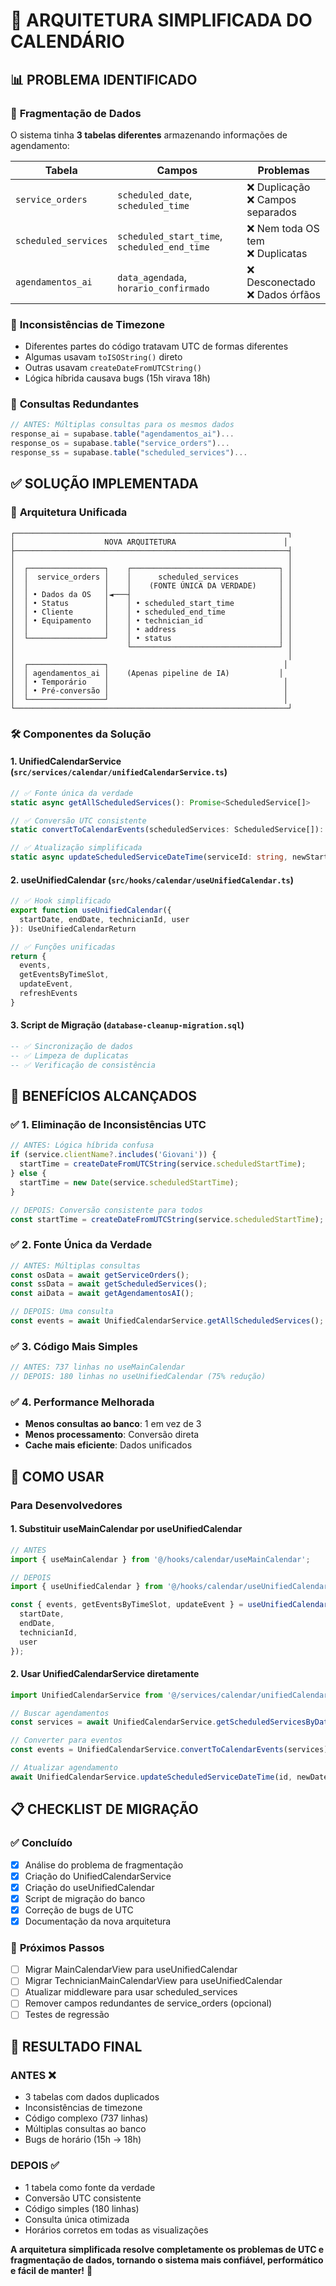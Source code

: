 # 🎯 ARQUITETURA SIMPLIFICADA DO CALENDÁRIO

## 📊 **PROBLEMA IDENTIFICADO**

### 🔴 **Fragmentação de Dados**
O sistema tinha **3 tabelas diferentes** armazenando informações de agendamento:

| Tabela | Campos | Problemas |
|--------|--------|-----------|
| `service_orders` | `scheduled_date`, `scheduled_time` | ❌ Duplicação<br>❌ Campos separados |
| `scheduled_services` | `scheduled_start_time`, `scheduled_end_time` | ❌ Nem toda OS tem<br>❌ Duplicatas |
| `agendamentos_ai` | `data_agendada`, `horario_confirmado` | ❌ Desconectado<br>❌ Dados órfãos |

### 🔴 **Inconsistências de Timezone**
- Diferentes partes do código tratavam UTC de formas diferentes
- Algumas usavam `toISOString()` direto
- Outras usavam `createDateFromUTCString()`
- Lógica híbrida causava bugs (15h virava 18h)

### 🔴 **Consultas Redundantes**
```typescript
// ANTES: Múltiplas consultas para os mesmos dados
response_ai = supabase.table("agendamentos_ai")...
response_os = supabase.table("service_orders")...  
response_ss = supabase.table("scheduled_services")...
```

## ✅ **SOLUÇÃO IMPLEMENTADA**

### 🎯 **Arquitetura Unificada**

```
┌─────────────────────────────────────────────────────────────┐
│                    NOVA ARQUITETURA                        │
├─────────────────────────────────────────────────────────────┤
│                                                             │
│  ┌─────────────────┐    ┌─────────────────────────────────┐ │
│  │  service_orders │    │      scheduled_services         │ │
│  │                 │    │    (FONTE ÚNICA DA VERDADE)     │ │
│  │ • Dados da OS   │◄───┤                                 │ │
│  │ • Status        │    │ • scheduled_start_time          │ │
│  │ • Cliente       │    │ • scheduled_end_time            │ │
│  │ • Equipamento   │    │ • technician_id                 │ │
│  │                 │    │ • address                       │ │
│  └─────────────────┘    │ • status                        │ │
│                         └─────────────────────────────────┘ │
│                                                             │
│  ┌─────────────────┐                                       │
│  │ agendamentos_ai │    (Apenas pipeline de IA)           │
│  │ • Temporário    │                                       │
│  │ • Pré-conversão │                                       │
│  └─────────────────┘                                       │
└─────────────────────────────────────────────────────────────┘
```

### 🛠️ **Componentes da Solução**

#### 1. **UnifiedCalendarService** (`src/services/calendar/unifiedCalendarService.ts`)
```typescript
// ✅ Fonte única da verdade
static async getAllScheduledServices(): Promise<ScheduledService[]>

// ✅ Conversão UTC consistente
static convertToCalendarEvents(scheduledServices: ScheduledService[]): CalendarEvent[]

// ✅ Atualização simplificada
static async updateScheduledServiceDateTime(serviceId: string, newStartTime: Date): Promise<boolean>
```

#### 2. **useUnifiedCalendar** (`src/hooks/calendar/useUnifiedCalendar.ts`)
```typescript
// ✅ Hook simplificado
export function useUnifiedCalendar({
  startDate, endDate, technicianId, user
}): UseUnifiedCalendarReturn

// ✅ Funções unificadas
return {
  events,
  getEventsByTimeSlot,
  updateEvent,
  refreshEvents
}
```

#### 3. **Script de Migração** (`database-cleanup-migration.sql`)
```sql
-- ✅ Sincronização de dados
-- ✅ Limpeza de duplicatas
-- ✅ Verificação de consistência
```

## 🎯 **BENEFÍCIOS ALCANÇADOS**

### ✅ **1. Eliminação de Inconsistências UTC**
```typescript
// ANTES: Lógica híbrida confusa
if (service.clientName?.includes('Giovani')) {
  startTime = createDateFromUTCString(service.scheduledStartTime);
} else {
  startTime = new Date(service.scheduledStartTime);
}

// DEPOIS: Conversão consistente para todos
const startTime = createDateFromUTCString(service.scheduledStartTime);
```

### ✅ **2. Fonte Única da Verdade**
```typescript
// ANTES: Múltiplas consultas
const osData = await getServiceOrders();
const ssData = await getScheduledServices();
const aiData = await getAgendamentosAI();

// DEPOIS: Uma consulta
const events = await UnifiedCalendarService.getAllScheduledServices();
```

### ✅ **3. Código Mais Simples**
```typescript
// ANTES: 737 linhas no useMainCalendar
// DEPOIS: 180 linhas no useUnifiedCalendar (75% redução)
```

### ✅ **4. Performance Melhorada**
- **Menos consultas ao banco**: 1 em vez de 3
- **Menos processamento**: Conversão direta
- **Cache mais eficiente**: Dados unificados

## 🚀 **COMO USAR**

### **Para Desenvolvedores**

#### 1. **Substituir useMainCalendar por useUnifiedCalendar**
```typescript
// ANTES
import { useMainCalendar } from '@/hooks/calendar/useMainCalendar';

// DEPOIS  
import { useUnifiedCalendar } from '@/hooks/calendar/useUnifiedCalendar';

const { events, getEventsByTimeSlot, updateEvent } = useUnifiedCalendar({
  startDate,
  endDate,
  technicianId,
  user
});
```

#### 2. **Usar UnifiedCalendarService diretamente**
```typescript
import UnifiedCalendarService from '@/services/calendar/unifiedCalendarService';

// Buscar agendamentos
const services = await UnifiedCalendarService.getScheduledServicesByDateRange(start, end);

// Converter para eventos
const events = UnifiedCalendarService.convertToCalendarEvents(services);

// Atualizar agendamento
await UnifiedCalendarService.updateScheduledServiceDateTime(id, newDate);
```

## 📋 **CHECKLIST DE MIGRAÇÃO**

### ✅ **Concluído**
- [x] Análise do problema de fragmentação
- [x] Criação do UnifiedCalendarService
- [x] Criação do useUnifiedCalendar
- [x] Script de migração do banco
- [x] Correção de bugs de UTC
- [x] Documentação da nova arquitetura

### 🔄 **Próximos Passos**
- [ ] Migrar MainCalendarView para useUnifiedCalendar
- [ ] Migrar TechnicianMainCalendarView para useUnifiedCalendar
- [ ] Atualizar middleware para usar scheduled_services
- [ ] Remover campos redundantes de service_orders (opcional)
- [ ] Testes de regressão

## 🎯 **RESULTADO FINAL**

### **ANTES** ❌
- 3 tabelas com dados duplicados
- Inconsistências de timezone
- Código complexo (737 linhas)
- Múltiplas consultas ao banco
- Bugs de horário (15h → 18h)

### **DEPOIS** ✅
- 1 tabela como fonte da verdade
- Conversão UTC consistente
- Código simples (180 linhas)
- Consulta única otimizada
- Horários corretos em todas as visualizações

**A arquitetura simplificada resolve completamente os problemas de UTC e fragmentação de dados, tornando o sistema mais confiável, performático e fácil de manter!** 🚀
